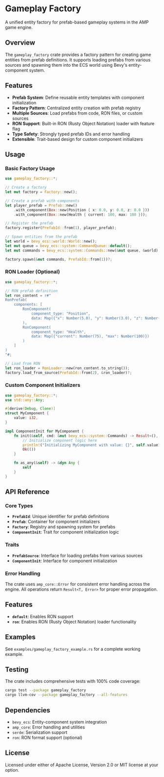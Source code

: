 # Gameplay Factory

A unified entity factory for prefab-based gameplay systems in the AMP game engine.

## Overview

The `gameplay_factory` crate provides a factory pattern for creating game entities from prefab definitions. It supports loading prefabs from various sources and spawning them into the ECS world using Bevy's entity-component system.

## Features

- **Prefab System**: Define reusable entity templates with component initialization
- **Factory Pattern**: Centralized entity creation with prefab registry
- **Multiple Sources**: Load prefabs from code, RON files, or custom sources
- **RON Support**: Built-in RON (Rusty Object Notation) loader with feature flag
- **Type Safety**: Strongly typed prefab IDs and error handling
- **Extensible**: Trait-based design for custom component initializers

## Usage

### Basic Factory Usage

```rust
use gameplay_factory::*;

// Create a factory
let mut factory = Factory::new();

// Create a prefab with components
let player_prefab = Prefab::new()
    .with_component(Box::new(Position { x: 0.0, y: 0.0, z: 0.0 }))
    .with_component(Box::new(Health { current: 100, max: 100 }));

// Register the prefab
factory.register(PrefabId::from(1), player_prefab);

// Spawn entities from the prefab
let world = bevy_ecs::world::World::new();
let mut queue = bevy_ecs::system::CommandQueue::default();
let mut commands = bevy_ecs::system::Commands::new(&mut queue, &world);

factory.spawn(&mut commands, PrefabId::from(1))?;
```

### RON Loader (Optional)

```rust
use gameplay_factory::*;

// RON prefab definition
let ron_content = r#"
RonPrefab(
    components: [
        RonComponent(
            component_type: "Position",
            data: Map({"x": Number(5.0), "y": Number(3.0), "z": Number(1.0)})
        ),
        RonComponent(
            component_type: "Health",
            data: Map({"current": Number(75), "max": Number(100)})
        )
    ]
)
"#;

// Load from RON
let ron_loader = RonLoader::new(ron_content.to_string());
factory.load_from_source(PrefabId::from(2), &ron_loader)?;
```

### Custom Component Initializers

```rust
use gameplay_factory::*;
use std::any::Any;

#[derive(Debug, Clone)]
struct MyComponent {
    value: i32,
}

impl ComponentInit for MyComponent {
    fn init(&self, cmd: &mut bevy_ecs::system::Commands) -> Result<(), Error> {
        // Initialize component logic here
        println!("Initializing MyComponent with value: {}", self.value);
        Ok(())
    }

    fn as_any(&self) -> &dyn Any {
        self
    }
}
```

## API Reference

### Core Types

- **`PrefabId`**: Unique identifier for prefab definitions
- **`Prefab`**: Container for component initializers
- **`Factory`**: Registry and spawning system for prefabs
- **`ComponentInit`**: Trait for component initialization logic

### Traits

- **`PrefabSource`**: Interface for loading prefabs from various sources
- **`ComponentInit`**: Interface for component initialization

### Error Handling

The crate uses `amp_core::Error` for consistent error handling across the engine. All operations return `Result<T, Error>` for proper error propagation.

## Features

- **`default`**: Enables RON support
- **`ron`**: Enables RON (Rusty Object Notation) loader functionality

## Examples

See `examples/gameplay_factory_example.rs` for a complete working example.

## Testing

The crate includes comprehensive tests with 100% code coverage:

```bash
cargo test --package gameplay_factory
cargo llvm-cov --package gameplay_factory --all-features
```

## Dependencies

- `bevy_ecs`: Entity-component system integration
- `amp_core`: Error handling and utilities
- `serde`: Serialization support
- `ron`: RON format support (optional)

## License

Licensed under either of Apache License, Version 2.0 or MIT license at your option.
